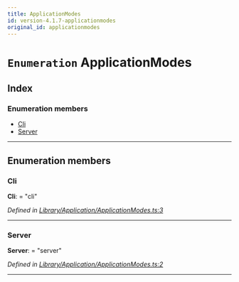 ```yaml
---
title: ApplicationModes
id: version-4.1.7-applicationmodes
original_id: applicationmodes
---
```


# `Enumeration` ApplicationModes

## Index

### Enumeration members

* [Cli](applicationmodes#cli)
* [Server](applicationmodes#server)

---

## Enumeration members

<a id="cli"></a>

###  Cli

**Cli**:  = "cli"

*Defined in [Library/Application/ApplicationModes.ts:3](https://github.com/SpoonX/stix/blob/6e28786/src/Library/Application/ApplicationModes.ts#L3)*

___
<a id="server"></a>

###  Server

**Server**:  = "server"

*Defined in [Library/Application/ApplicationModes.ts:2](https://github.com/SpoonX/stix/blob/6e28786/src/Library/Application/ApplicationModes.ts#L2)*

___

